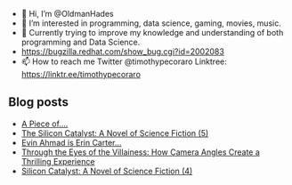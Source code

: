 - 👋 Hi, I’m @OldmanHades
- 👀 I’m interested in programming, data science, gaming, movies, music.
- 🌱 Currently trying to improve my knowledge and understanding of both programming and Data Science.
- https://bugzilla.redhat.com/show_bug.cgi?id=2002083
- 📫 How to reach me Twitter @timothypecoraro
Linktree: https://linktr.ee/timothypecoraro

## Blog posts
<!-- BLOG-POST-LIST:START -->
- [A Piece of….](https://medium.com/@timothypecoraro/a-piece-of-3776692e9e81?source=rss-5097f5c9b801------2)
- [The Silicon Catalyst: A Novel of Science Fiction &lpar;5&rpar;](https://medium.com/@timothypecoraro/the-silicon-catalyst-a-novel-of-science-fiction-5-6baa3302a495?source=rss-5097f5c9b801------2)
- [Evin Ahmad is Erin Carter…](https://medium.com/@timothypecoraro/evin-ahmad-is-erin-carter-96ecb8b753ea?source=rss-5097f5c9b801------2)
- [Through the Eyes of the Villainess: How Camera Angles Create a Thrilling Experience](https://medium.com/@timothypecoraro/through-the-eyes-of-the-villainess-how-camera-angles-create-a-thrilling-experience-8a25b299ba10?source=rss-5097f5c9b801------2)
- [Silicon Catalyst: A Novel of Science Fiction &lpar;4&rpar;](https://medium.com/@timothypecoraro/silicon-catalyst-a-novel-of-science-fiction-4-12a6dbce7ffc?source=rss-5097f5c9b801------2)
<!-- BLOG-POST-LIST:END -->
